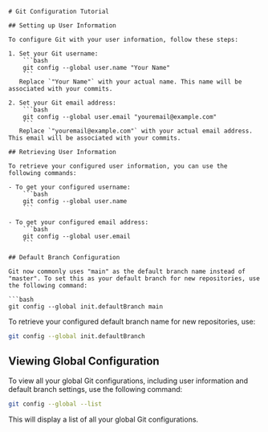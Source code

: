 ```
# Git Configuration Tutorial

## Setting up User Information

To configure Git with your user information, follow these steps:

1. Set your Git username:
    ```bash
    git config --global user.name "Your Name"
    ```
   Replace `"Your Name"` with your actual name. This name will be associated with your commits.

2. Set your Git email address:
    ```bash
    git config --global user.email "youremail@example.com"
    ```
   Replace `"youremail@example.com"` with your actual email address. This email will be associated with your commits.

## Retrieving User Information

To retrieve your configured user information, you can use the following commands:

- To get your configured username:
    ```bash
    git config --global user.name
    ```

- To get your configured email address:
    ```bash
    git config --global user.email
    ```

## Default Branch Configuration

Git now commonly uses "main" as the default branch name instead of "master". To set this as your default branch for new repositories, use the following command:

```bash
git config --global init.defaultBranch main
```

To retrieve your configured default branch name for new repositories, use:

```bash
git config --global init.defaultBranch
```

## Viewing Global Configuration

To view all your global Git configurations, including user information and default branch settings, use the following command:

```bash
git config --global --list
```

This will display a list of all your global Git configurations.
```
